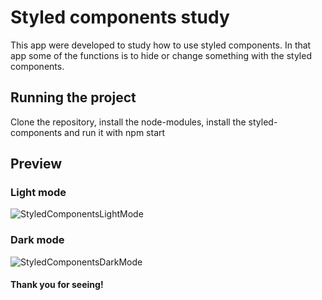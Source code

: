 # Styled components study
This app were developed to study how to use styled components.
In that app some of the functions is to hide or change something with the styled components.

## Running the project

Clone the repository, install the node-modules, install the styled-components and run it with npm start

## Preview

### Light mode
![StyledComponentsLightMode](https://user-images.githubusercontent.com/61669995/150826184-3db8d006-b119-4e4d-bcd6-c72a156b392a.JPG)

### Dark mode
![StyledComponentsDarkMode](https://user-images.githubusercontent.com/61669995/150826195-7c2a09e4-c421-48ad-b4eb-c7dad222c48d.JPG)

#### Thank you for seeing!
